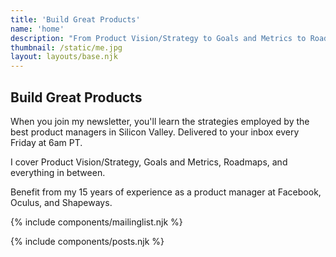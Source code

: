 ```yaml
---
title: 'Build Great Products'
name: 'home'
description: "From Product Vision/Strategy to Goals and Metrics to Roadmaps and everything in between. Simple improvements you can make to improve your day-to-day PM life."
thumbnail: /static/me.jpg
layout: layouts/base.njk
---
```

## Build Great Products

When you join my newsletter, you'll learn the strategies employed by the best product managers in Silicon Valley. Delivered to your inbox every Friday at 6am PT.

I cover Product Vision/Strategy, Goals and Metrics, Roadmaps, and everything in between.

Benefit from my 15 years of experience as a product manager at Facebook, Oculus, and Shapeways.

{% include components/mailinglist.njk %}

{% include components/posts.njk %}